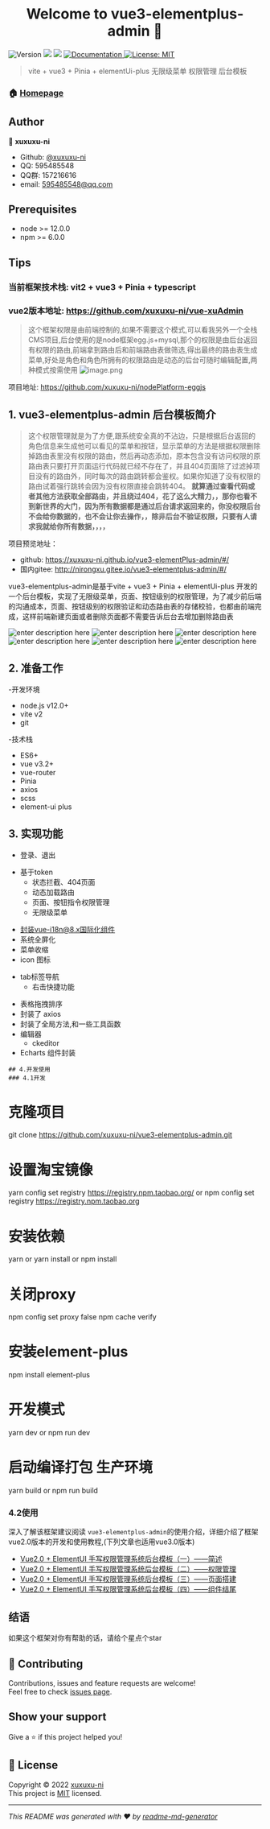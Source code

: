 <h1 align="center">Welcome to vue3-elementplus-admin 👋</h1>
<p>
  <img alt="Version" src="https://img.shields.io/badge/version-1.0.0-blue.svg?cacheSeconds=2592000" />
  <img src="https://img.shields.io/badge/node-%3E%3D%2012.0.0-blue.svg" />
  <img src="https://img.shields.io/badge/npm-%3E%3D%206.0.0-blue.svg" />
  <a href="https://github.com/xuxuxu-ni/vue3-elementPlus-admin/blob/master/README.md">
    <img alt="Documentation" src="https://img.shields.io/badge/documentation-yes-brightgreen.svg" target="_blank" />
  </a>
  <a href="https://github.com/xuxuxu-ni/vue3-elementplus-admin/blob/master/LICENSE">
    <img alt="License: MIT" src="https://img.shields.io/badge/License-MIT-yellow.svg" target="_blank" />
  </a>
</p>

> vite + vue3 + Pinia + elementUi-plus 无限级菜单 权限管理 后台模板

### 🏠 [Homepage](https://xuxuxu-ni.github.io/vue3-elementPlus-admin/#/index)
## Author

👤 **xuxuxu-ni**

* Github: [@xuxuxu-ni](https://github.com/xuxuxu-ni)
* QQ: 595485548
* QQ群: 157216616
* email: 595485548@qq.com


## Prerequisites

- node >= 12.0.0
- npm >= 6.0.0

## Tips
### 当前框架技术栈: vit2 + vue3 + Pinia + typescript
### vue2版本地址: https://github.com/xuxuxu-ni/vue-xuAdmin
> 这个框架权限是由前端控制的,如果不需要这个模式,可以看我另外一个全栈CMS项目,后台使用的是node框架egg.js+mysql,那个的权限是由后台返回有权限的路由,前端拿到路由后和前端路由表做筛选,得出最终的路由表生成菜单,好处是角色和角色所拥有的权限路由是动态的后台可随时编辑配置,两种模式按需使用
![image.png](https://i.loli.net/2020/05/13/67n2YkZwxLBFDMy.png)

项目地址: https://github.com/xuxuxu-ni/nodePlatform-eggjs
## 1. vue3-elementplus-admin 后台模板简介
> 这个权限管理就是为了方便,跟系统安全真的不沾边，只是根据后台返回的角色信息来生成他可以看见的菜单和按钮，显示菜单的方法是根据权限删除掉路由表里没有权限的路由，然后再动态添加，原本包含没有访问权限的原路由表只要打开页面运行代码就已经不存在了，并且404页面除了过滤掉项目没有的路由外，同时每次的路由跳转都会鉴权。如果你知道了没有权限的路由试着强行跳转会因为没有权限直接会跳转404。
**就算通过查看代码或者其他方法获取全部路由，并且绕过404，花了这么大精力，，那你也看不到新世界的大门，因为所有数据都是通过后台请求返回来的，你没权限后台不会给你数据的，也不会让你去操作，，除非后台不验证权限，只要有人请求我就给你所有数据，，，，**

项目预览地址：
- github: https://xuxuxu-ni.github.io/vue3-elementPlus-admin/#/
- 国内gitee: http://nirongxu.gitee.io/vue3-elementplus-admin/#/

vue3-elementplus-admin是基于vite + vue3 + Pinia + elementUi-plus 开发的一个后台模板，实现了无限级菜单，页面、按钮级别的权限管理，为了减少前后端的沟通成本，页面、按钮级别的权限验证和动态路由表的存储校验，也都由前端完成，这样前端新建页面或者删除页面都不需要告诉后台去增加删除路由表

![enter description here](https://i.loli.net/2019/12/24/Ocs7n45uaMDhKef.png)
![enter description here](https://i.loli.net/2019/12/24/8dZaITtQOY7uNbF.png)
![enter description here](https://i.loli.net/2018/12/12/5c10a2f90e38a.jpg)
![enter description here](https://i.loli.net/2018/12/16/5c153f4998458.jpg)
![enter description here](https://i.loli.net/2018/12/16/5c153fe516daf.jpg)
![enter description here](https://i.loli.net/2018/12/12/5c102c115c130.jpg)
## 2. 准备工作
-开发环境
- node.js v12.0+
- vite v2
- git

-技术栈
- ES6+
- vue v3.2+
- vue-router
- Pinia
- axios
- scss
- element-ui plus

## 3. 实现功能

- 登录、退出
+ 基于token
    - 状态拦截、404页面
    - 动态加载路由
    - 页面、按钮指令权限管理
    - 无限级菜单
- 封装vue-i18n@8.x国际化组件
- 系统全屏化
- 菜单收缩
- icon 图标
+ tab标签导航
    - 右击快捷功能
- 表格拖拽排序
- 封装了 axios
- 封装了全局方法,和一些工具函数
- 编辑器
    - ckeditor
- Echarts 组件封装

```
## 4.开发使用
### 4.1开发
```
# 克隆项目
git clone https://github.com/xuxuxu-ni/vue3-elementplus-admin.git

# 设置淘宝镜像
yarn config set registry https://registry.npm.taobao.org/
or
npm config set registry https://registry.npm.taobao.org
# 安装依赖
yarn  or  yarn install
or
npm install

# 关闭proxy
npm config set proxy false
npm cache verify

# 安装element-plus
npm install element-plus

# 开发模式
yarn dev
or
npm run dev

# 启动编译打包 生产环境
yarn build
or
npm run build


### 4.2使用
深入了解该框架建议阅读 `vue3-elementplus-admin`的使用介绍，详细介绍了框架vue2.0版本的开发和使用教程,(下列文章也适用vue3.0版本)
- [Vue2.0 + ElementUI 手写权限管理系统后台模板（一）——简述](https://juejin.im/post/5c15332be51d4513ea6ed291)
- [Vue2.0 + ElementUI 手写权限管理系统后台模板（二）——权限管理](https://juejin.im/post/5c1552a65188250850604bb0)
- [Vue2.0 + ElementUI 手写权限管理系统后台模板（三）——页面搭建](https://juejin.im/post/5c156ae16fb9a049e660250c)
- [Vue2.0 + ElementUI 手写权限管理系统后台模板（四）——组件结尾](https://juejin.im/post/5c1605e76fb9a049b41c5cb0)


## 结语
如果这个框架对你有帮助的话，请给个星点个star


## 🤝 Contributing

Contributions, issues and feature requests are welcome!<br />Feel free to check [issues page](https://github.com/xuxuxu-ni/vue3-elementplus-admin/issues).

## Show your support

Give a ⭐️ if this project helped you!

## 📝 License

Copyright © 2022 [xuxuxu-ni](https://github.com/xuxuxu-ni) <br/>
This project is [MIT](https://github.com/xuxuxu-ni/vue3-elementplus-admin/blob/master/LICENSE) licensed.

***
_This README was generated with ❤️ by [readme-md-generator](https://github.com/kefranabg/readme-md-generator)_
